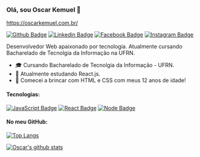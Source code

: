 ### Olá, sou Oscar Kemuel 👋
https://oscarkemuel.com.br/

[![Github Badge](https://img.shields.io/badge/-Github-000?style=flat-square&logo=Github&logoColor=white&link=https://github.com/oscarkemuel)](https://github.com/oscarkemuel)
[![Linkedin Badge](https://img.shields.io/badge/-LinkedIn-blue?style=flat-square&logo=Linkedin&logoColor=white&link=https://www.linkedin.com/in/oscar-kemuel/)](https://www.linkedin.com/in/oscar-kemuel/)
[![Facebook Badge](https://img.shields.io/badge/-Facebook-F1F1F1?style=flat-square&logo=facebook&logoColor=blue&link=https://www.facebook.com/oscar.kemuel.7)](https://www.facebook.com/oscar.kemuel.7)
[![Instagram Badge](https://img.shields.io/badge/-Instagram-F1F1F1?style=flat-square&logo=instagram&logoColor=purple&link=https://www.instagram.com/oscar.kemuel/)](https://www.instagram.com/oscar.kemuel/)

Desenvolvedor Web apaixonado por tecnologia. Atualmente cursando Bacharelado de Tecnolgia da Informação na UFRN.

- :mortar_board: Cursando Bacharelado de Tecnolgia da Informação - UFRN.
- 🌱 Atualmente estudando React.js.
- :baby: Comecei a brincar com HTML e CSS com meus 12 anos de idade!

#### Tecnologias:
[![JavaScript Badge](https://img.shields.io/badge/-JavaScript-F1F1F1?style=flat-square&logo=javascript&logoColor=yellow&link=https://developer.mozilla.org/pt-BR/docs/Web/JavaScript)](https://developer.mozilla.org/pt-BR/docs/Web/JavaScript)
[![React Badge](https://img.shields.io/badge/-React-F1F1F1?style=flat-square&logo=react&logoColor=blue&link=https://pt-br.reactjs.org/)](https://pt-br.reactjs.org/)
[![Node Badge](https://img.shields.io/badge/-Node.js-F1F1F1?style=flat-square&logo=node.js&logoColor=green&link=https://nodejs.org/en/)](https://nodejs.org/en/)

#### No meu GitHub:
[![Top Langs](https://github-readme-stats.vercel.app/api/top-langs/?username=oscarkemuel&layout=compact&theme=dracula)](https://github.com/oscarkemuel/github-readme-stats)

[![Oscar's github stats](https://github-readme-stats.vercel.app/api?username=oscarkemuel&theme=dracula&show_icons=true)](https://github.com/oscarkemuel/github-readme-stats)
